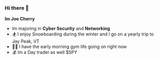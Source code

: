 ### Hi there 👋

**Im Joe Cherry**


- Im majoring in **Cyber Security** and **Networking**
- 🏂 I enjoy Snowboarding during the winter and I go on a yearly trip to Jay Peak, VT
- 🏋️‍♂️ I have the early morning gym life going on right now
- 💰 Im a Day trader as well $SPY 
